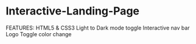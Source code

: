 # Interactive-Landing-Page
FEATURES:
HTML5 & CSS3
Light to Dark mode toggle
Interactive nav bar
Logo Toggle color change





